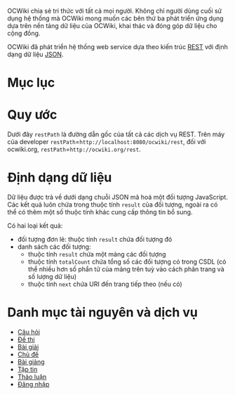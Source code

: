 OCWiki chia sẻ tri thức với tất cả mọi người. Không chỉ người dùng cuối sử dụng hệ thống mà OCWiki mong muốn các bên thứ ba phát triển ứng dụng dựa trên nền tảng dữ liệu của OCWiki, khai thác và đóng góp dữ liệu cho cộng đồng.

OCWiki đã phát triển hệ thống web service dựa theo kiến trúc [REST](http://en.wikipedia.org/wiki/Representational_State_Transfer) với định dạng dữ liệu [JSON](http://en.wikipedia.org/wiki/JSON).

# Mục lục #


# Quy ước #

Dưới đây `restPath` là đường dẫn gốc của tất cả các dịch vụ REST. Trên máy của developer `restPath`=`http://localhost:8080/ocwiki/rest`, đối với ocwiki.org, `restPath`=`http://ocwiki.org/rest`.

# Định dạng dữ liệu #

Dữ liệu được trả về dưới dạng chuỗi JSON mã hoá một đối tượng JavaScript. Các kết quả luôn chứa trong thuộc tính `result` của đối tượng, ngoài ra có thể có thêm một số thuộc tính khác cung cấp thông tin bổ sung.

Có hai loại kết quả:
  * đối tượng đơn lẻ: thuộc tính `result` chứa đối tượng đó
  * danh sách các đối tượng:
    * thuộc tính `result` chứa một mảng các đối tượng
    * thuộc tính `totalCount` chứa tổng số các đối tượng có trong CSDL (có thể nhiều hơn số phẩn tử của mảng trên tuỳ vào cách phân trang và số lượng dữ liệu)
    * thuộc tính `next` chứa URI đến trang tiếp theo (nếu có)

# Danh mục tài nguyên và dịch vụ #
  * [Câu hỏi](RestQuestion.md)
  * [Đề thi](RestTest.md)
  * [Bài giải](RestSolution.md)
  * [Chủ đề](RestTopic.md)
  * [Bài giảng](RestArticle.md)
  * [Tập tin](RestFile.md)
  * [Thảo luận](RestComment.md)
  * [Đăng nhập](RestLogin.md)
